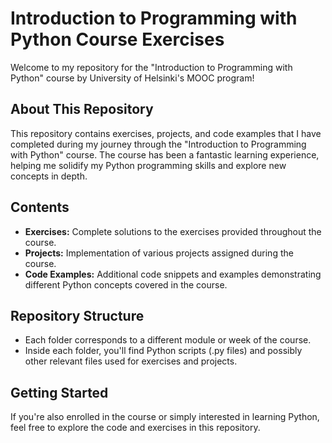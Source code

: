 # Introduction to Programming with Python Course Exercises

Welcome to my repository for the "Introduction to Programming with Python" course by University of Helsinki's MOOC program!

## About This Repository

This repository contains exercises, projects, and code examples that I have completed during my journey through the "Introduction to Programming with Python" course. The course has been a fantastic learning experience, helping me solidify my Python programming skills and explore new concepts in depth.

## Contents

- **Exercises:** Complete solutions to the exercises provided throughout the course.
- **Projects:** Implementation of various projects assigned during the course.
- **Code Examples:** Additional code snippets and examples demonstrating different Python concepts covered in the course.

## Repository Structure

- Each folder corresponds to a different module or week of the course.
- Inside each folder, you'll find Python scripts (.py files) and possibly other relevant files used for exercises and projects.

## Getting Started

If you're also enrolled in the course or simply interested in learning Python, feel free to explore the code and exercises in this repository. 

